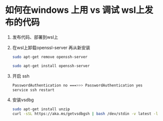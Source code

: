 # 如何在windows 上用 vs 调试 wsl上发布的代码

1. 发布代码、部署到wsl上

2. 在wsl上卸载openssl-server 再从新安装

    ```bash
    sudo apt-get remove openssh-server

    sudo apt-get install openssh-server
    ```

3. 开启 ssh

    ```bash
    PasswordAuthentication no ===>>> PasswordAuthentication yes
    service ssh restart
    ```

4. 安装vsdbg

    ```bash
    sudo apt-get install unzip
    curl -sSL https://aka.ms/getvsdbgsh | bash /dev/stdin -v latest -l ~/vsdbg
    ```

